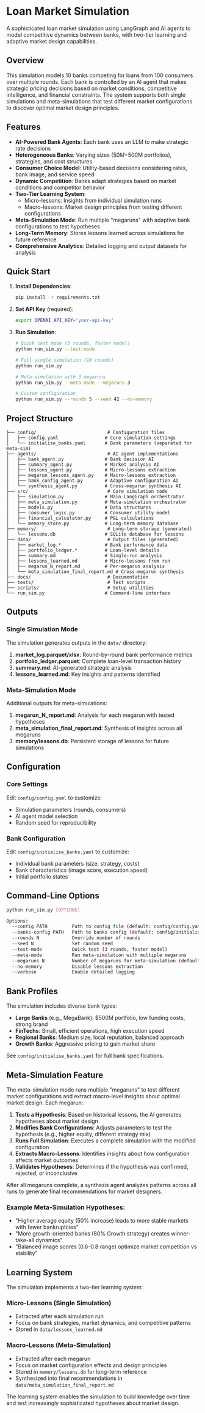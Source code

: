 # Loan Market Simulation

A sophisticated loan market simulation using LangGraph and AI agents to model competitive dynamics between banks, with two-tier learning and adaptive market design capabilities.

## Overview

This simulation models 10 banks competing for loans from 100 consumers over multiple rounds. Each bank is controlled by an AI agent that makes strategic pricing decisions based on market conditions, competitive intelligence, and financial constraints. The system supports both single simulations and meta-simulations that test different market configurations to discover optimal market design principles.

## Features

- **AI-Powered Bank Agents**: Each bank uses an LLM to make strategic rate decisions
- **Heterogeneous Banks**: Varying sizes ($50M-$500M portfolios), strategies, and cost structures
- **Consumer Choice Model**: Utility-based decisions considering rates, bank image, and service speed
- **Dynamic Competition**: Banks adapt strategies based on market conditions and competitor behavior
- **Two-Tier Learning System**: 
  - Micro-lessons: Insights from individual simulation runs
  - Macro-lessons: Market design principles from testing different configurations
- **Meta-Simulation Mode**: Run multiple "megaruns" with adaptive bank configurations to test hypotheses
- **Long-Term Memory**: Stores lessons learned across simulations for future reference
- **Comprehensive Analytics**: Detailed logging and output datasets for analysis

## Quick Start

1. **Install Dependencies**:
   ```bash
   pip install -r requirements.txt
   ```

2. **Set API Key** (required):
   ```bash
   export OPENAI_API_KEY='your-api-key'
   ```

3. **Run Simulation**:
   ```bash
   # Quick test mode (3 rounds, faster model)
   python run_sim.py --test-mode
   
   # Full single simulation (10 rounds)
   python run_sim.py
   
   # Meta-simulation with 3 megaruns
   python run_sim.py --meta-mode --megaruns 3
   
   # Custom configuration
   python run_sim.py --rounds 5 --seed 42 --no-memory
   ```

## Project Structure

```
├── config/                          # Configuration files
│   ├── config.yaml                 # Core simulation settings
│   └── initialise_banks.yaml       # Bank parameters (separated for meta-sim)
├── agents/                          # AI agent implementations
│   ├── bank_agent.py               # Bank decision AI
│   ├── summary_agent.py            # Market analysis AI
│   ├── lessons_agent.py            # Micro-lessons extraction
│   ├── megarun_lessons_agent.py    # Macro-lessons extraction
│   ├── bank_config_agent.py        # Adaptive configuration AI
│   └── synthesis_agent.py          # Cross-megarun synthesis AI
├── src/                             # Core simulation code
│   ├── simulation.py               # Main LangGraph orchestrator
│   ├── meta_simulation.py          # Meta-simulation orchestrator
│   ├── models.py                   # Data structures
│   ├── consumer_logic.py           # Consumer utility model
│   ├── financial_calculator.py     # P&L calculations
│   └── memory_store.py             # Long-term memory database
├── memory/                          # Long-term storage (generated)
│   └── lessons.db                  # SQLite database for lessons
├── data/                            # Output files (generated)
│   ├── market_log.*                # Bank performance data
│   ├── portfolio_ledger.*          # Loan-level details
│   ├── summary.md                  # Single-run analysis
│   ├── lessons_learned.md          # Micro-lessons from run
│   ├── megarun_N_report.md         # Per-megarun analysis
│   └── meta_simulation_final_report.md # Cross-megarun synthesis
├── docs/                            # Documentation
├── tests/                           # Test scripts
├── scripts/                         # Setup utilities
└── run_sim.py                      # Command-line interface
```

## Outputs

### Single Simulation Mode
The simulation generates outputs in the `data/` directory:

1. **market_log.parquet/xlsx**: Round-by-round bank performance metrics
2. **portfolio_ledger.parquet**: Complete loan-level transaction history
3. **summary.md**: AI-generated strategic analysis
4. **lessons_learned.md**: Key insights and patterns identified

### Meta-Simulation Mode
Additional outputs for meta-simulations:

1. **megarun_N_report.md**: Analysis for each megarun with tested hypotheses
2. **meta_simulation_final_report.md**: Synthesis of insights across all megaruns
3. **memory/lessons.db**: Persistent storage of lessons for future simulations

## Configuration

### Core Settings
Edit `config/config.yaml` to customize:
- Simulation parameters (rounds, consumers)
- AI agent model selection
- Random seed for reproducibility

### Bank Configuration
Edit `config/initialise_banks.yaml` to customize:
- Individual bank parameters (size, strategy, costs)
- Bank characteristics (image score, execution speed)
- Initial portfolio states

## Command-Line Options

```bash
python run_sim.py [OPTIONS]

Options:
  --config PATH         Path to config file (default: config/config.yaml)
  --banks-config PATH   Path to banks config (default: config/initialise_banks.yaml)
  --rounds N            Override number of rounds
  --seed N              Set random seed
  --test-mode           Quick test (3 rounds, faster model)
  --meta-mode           Run meta-simulation with multiple megaruns
  --megaruns N          Number of megaruns for meta-simulation (default: 3)
  --no-memory           Disable lessons extraction
  --verbose             Enable detailed logging
```

## Bank Profiles

The simulation includes diverse bank types:
- **Large Banks** (e.g., MegaBank): $500M portfolio, low funding costs, strong brand
- **FinTechs**: Small, efficient operations, high execution speed
- **Regional Banks**: Medium size, local reputation, balanced approach
- **Growth Banks**: Aggressive pricing to gain market share

See `config/initialise_banks.yaml` for full bank specifications.

## Meta-Simulation Feature

The meta-simulation mode runs multiple "megaruns" to test different market configurations and extract macro-level insights about optimal market design. Each megarun:

1. **Tests a Hypothesis**: Based on historical lessons, the AI generates hypotheses about market design
2. **Modifies Bank Configurations**: Adjusts parameters to test the hypothesis (e.g., higher equity, different strategy mix)
3. **Runs Full Simulation**: Executes a complete simulation with the modified configuration
4. **Extracts Macro-Lessons**: Identifies insights about how configuration affects market outcomes
5. **Validates Hypotheses**: Determines if the hypothesis was confirmed, rejected, or inconclusive

After all megaruns complete, a synthesis agent analyzes patterns across all runs to generate final recommendations for market designers.

### Example Meta-Simulation Hypotheses:
- "Higher average equity (50% increase) leads to more stable markets with fewer bankruptcies"
- "More growth-oriented banks (80% Growth strategy) creates winner-take-all dynamics"
- "Balanced image scores (0.6-0.8 range) optimize market competition vs stability"

## Learning System

The simulation implements a two-tier learning system:

### Micro-Lessons (Single Simulation)
- Extracted after each simulation run
- Focus on bank strategies, market dynamics, and competitive patterns
- Stored in `data/lessons_learned.md`

### Macro-Lessons (Meta-Simulation)
- Extracted after each megarun
- Focus on market configuration effects and design principles
- Stored in `memory/lessons.db` for long-term reference
- Synthesized into final recommendations in `data/meta_simulation_final_report.md`

The learning system enables the simulation to build knowledge over time and test increasingly sophisticated hypotheses about market design.